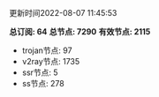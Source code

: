 更新时间2022-08-07 11:45:53

**总订阅: 64**
**总节点: 7290**
**有效节点: 2115**
- trojan节点: 97
- v2ray节点: 1735
- ssr节点: 5
- ss节点: 278
